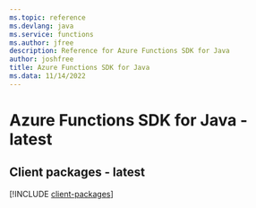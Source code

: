 ```yaml
---
ms.topic: reference
ms.devlang: java
ms.service: functions
ms.author: jfree
description: Reference for Azure Functions SDK for Java
author: joshfree
title: Azure Functions SDK for Java
ms.data: 11/14/2022
---
```

# Azure Functions SDK for Java - latest

## Client packages - latest
[!INCLUDE [client-packages](functions-client-index.md)]